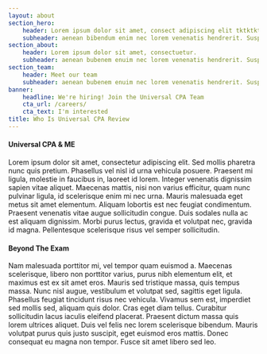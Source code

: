 ```yaml
---
layout: about
section_hero:
    header: Lorem ipsum dolor sit amet, consect adipiscing elit tktktktktktk
    subheader: aenean bibendum enim nec lorem venenatis hendrerit. Suspendisse sit amet eleifend mi, eu luctus neque. Nunc gragvidea mattis metus,ac commodo neque et.
section_about:
    header: Lorem ipsum dolor sit amet, consectuetur.
    subheader: aenean bubenem enuim nec lorem venenatis hendrerit. Suspendisse sit amet eleifend mi, eu luctus neque. Nuncu gravida mattis metus, ac. Commodo neque mattis et. Praesent pretiumnisi nisl, id maximus orci gravida quis. Maecenas suscipit eros id accumsan faucibus.
section_team:
    header: Meet our team
    subheader: aenean bubenem enuim nec lorem venenatis hendrerit. Suspendisse sit amet eleifend mi, eu luctus neque. Nuncu gravida mattis metus, ac. Commodo neque mattis et. Praesent pretiumnisi nisl, id maximus orci gravida quis. Maecenas suscipit eros id accumsan faucibus.
banner:
    headline: We're hiring! Join the Universal CPA Team
    cta_url: /careers/
    cta_text: I'm interested
title: Who Is Universal CPA Review
---
```

#### Universal CPA & ME ####
Lorem ipsum dolor sit amet, consectetur adipiscing elit. Sed mollis pharetra nunc quis pretium. Phasellus vel nisl id urna vehicula posuere. Praesent mi ligula, molestie in faucibus in, laoreet id lorem. Integer venenatis dignissim sapien vitae aliquet. Maecenas mattis, nisi non varius efficitur, quam nunc pulvinar ligula, id scelerisque enim mi nec urna. Mauris malesuada eget metus sit amet elementum. Aliquam lobortis est nec feugiat condimentum. Praesent venenatis vitae augue sollicitudin congue. Duis sodales nulla ac est aliquam dignissim. Morbi purus lectus, gravida et volutpat nec, gravida id magna. Pellentesque scelerisque risus vel semper sollicitudin.

#### Beyond The Exam ####
Nam malesuada porttitor mi, vel tempor quam euismod a. Maecenas scelerisque, libero non porttitor varius, purus nibh elementum elit, et maximus est ex sit amet eros. Mauris sed tristique massa, quis tempus massa. Nunc nisl augue, vestibulum et volutpat sed, sagittis eget ligula. Phasellus feugiat tincidunt risus nec vehicula. Vivamus sem est, imperdiet sed mollis sed, aliquam quis dolor. Cras eget diam tellus. Curabitur sollicitudin lacus iaculis eleifend placerat. Praesent dictum massa quis lorem ultrices aliquet. Duis vel felis nec lorem scelerisque bibendum. Mauris volutpat purus quis justo suscipit, eget euismod eros mattis. Donec consequat eu magna non tempor. Fusce sit amet libero sed leo.